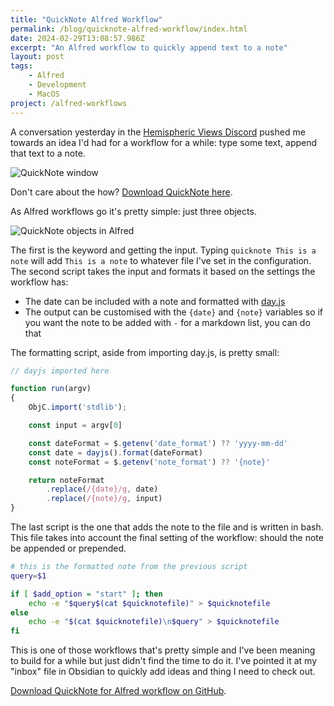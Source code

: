 ```yaml
---
title: "QuickNote Alfred Workflow"
permalink: /blog/quicknote-alfred-workflow/index.html
date: 2024-02-29T13:08:57.986Z
excerpt: "An Alfred workflow to quickly append text to a note"
layout: post
tags:
    - Alfred
    - Development
    - MacOS
project: /alfred-workflows
---
```


A conversation yesterday in the [Hemispheric Views Discord](https://hemisphericviews.com/) pushed me towards an idea I'd had for a workflow for a while: type some text, append that text to a note. 

![QuickNote window](https://rknightuk.s3.amazonaws.com/site/quicknote-window.jpg)

Don't care about the how? [Download QuickNote here](https://github.com/rknightuk/alfred-workflows/tree/main/workflows/quicknote).

As Alfred workflows go it's pretty simple: just three objects. 

![QuickNote objects in Alfred](https://rknightuk.s3.amazonaws.com/site/quicknote-objects.jpg)

The first is the keyword and getting the input. Typing `quicknote This is a note` will add `This is a note` to whatever file I've set in the configuration. The second script takes the input and formats it based on the settings the workflow has:

- The date can be included with a note and formatted with [day.js](https://day.js.org/docs/en/display/format)
- The output can be customised with the `{date}` and `{note}` variables so if you want the note to be added with `-` for a markdown list, you can do that

The formatting script, aside from importing day.js, is pretty small:

```js
// dayjs imported here

function run(argv)
{
    ObjC.import('stdlib');

	const input = argv[0]

	const dateFormat = $.getenv('date_format') ?? 'yyyy-mm-dd'
    const date = dayjs().format(dateFormat)
    const noteFormat = $.getenv('note_format') ?? '{note}'

    return noteFormat
        .replace(/{date}/g, date)
        .replace(/{note}/g, input)
} 
```

The last script is the one that adds the note to the file and is written in bash. This file takes into account the final setting of the workflow: should the note be appended or prepended.

```bash
# this is the formatted note from the previous script
query=$1

if [ $add_option = "start" ]; then
	echo -e "$query$(cat $quicknotefile)" > $quicknotefile 
else
	echo -e "$(cat $quicknotefile)\n$query" > $quicknotefile
fi
```

This is one of those workflows that's pretty simple and I've been meaning to build for a while but just didn't find the time to do it. I've pointed it at my "inbox" file in Obsidian to quickly add ideas and thing I need to check out.

[Download QuickNote for Alfred workflow on GitHub](https://github.com/rknightuk/alfred-workflows/tree/main/workflows/quicknote).